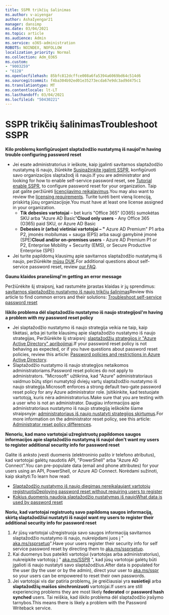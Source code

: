 ```yaml
---
title: SSPR trikčių šalinimas
ms.author: v-aiyengar
author: AshaIyengar21
manager: dansimp
ms.date: 03/04/2021
ms.topic: article
ms.audience: Admin
ms.service: o365-administration
ROBOTS: NOINDEX, NOFOLLOW
localization_priority: Normal
ms.collection: Adm_O365
ms.custom:
- "9003259"
- "6128"
ms.openlocfilehash: 85bfc812dcffce008a6fa5394a6069bd64c514d6
ms.sourcegitcommit: f4ba304b92ed01e35273ecda67e9dc3ad9d475c1
ms.translationtype: MT
ms.contentlocale: lt-LT
ms.lasthandoff: 03/04/2021
ms.locfileid: "50430221"
---
```

# <a name="troubleshoot-sspr"></a><span data-ttu-id="fa1fc-102">SSPR trikčių šalinimas</span><span class="sxs-lookup"><span data-stu-id="fa1fc-102">Troubleshoot SSPR</span></span>

<span data-ttu-id="fa1fc-103">**Kilo problemų konfigūruojant slaptažodžio nustatymą iš naujo**</span><span class="sxs-lookup"><span data-stu-id="fa1fc-103">**I'm having trouble configuring password reset**</span></span>

- <span data-ttu-id="fa1fc-104">Jei esate administratorius ir ieškote, kaip įgalinti savitarnos slaptažodžio nustatymą iš naujo, žiūrėkite [Susipažinkite įgalinti SSPR](https://docs.microsoft.com/azure/active-directory/authentication/tutorial-enable-sspr), konfigūruoti savo organizacijos slaptažodį iš naujo.</span><span class="sxs-lookup"><span data-stu-id="fa1fc-104">If you are administrator and looking for how to enable self-service password reset, see [Tutorial enable SSPR](https://docs.microsoft.com/azure/active-directory/authentication/tutorial-enable-sspr), to configure password reset for your organization.</span></span> <span data-ttu-id="fa1fc-105">Taip pat galite peržiūrėti [licencijavimo reikalavimus](https://docs.microsoft.com/azure/active-directory/authentication/concept-sspr-licensing?WT.mc_id=Portal-Microsoft_Azure_Support).</span><span class="sxs-lookup"><span data-stu-id="fa1fc-105">You may also want to review the [licensing requirements](https://docs.microsoft.com/azure/active-directory/authentication/concept-sspr-licensing?WT.mc_id=Portal-Microsoft_Azure_Support).</span></span> <span data-ttu-id="fa1fc-106">Turite turėti bent vieną licenciją, priskirtą jūsų organizacijoje.</span><span class="sxs-lookup"><span data-stu-id="fa1fc-106">You must have at least one license assigned in your organization.</span></span>
    - <span data-ttu-id="fa1fc-107">**Tik debesies vartotojai** – bet kuris "Office 365" (O365) sumokėtas SKU arba "Azure AD Basic"</span><span class="sxs-lookup"><span data-stu-id="fa1fc-107">**Cloud only users** - Any Office 365 (O365) paid SKU, or Azure AD Basic</span></span>
    - <span data-ttu-id="fa1fc-108">**Debesies ir (arba) vietiniai vartotojai – "** Azure AD Premium" P1 arba P2, įmonės mobilumas + sauga (EPS) arba saugi gamybinė įmonė (SPE)</span><span class="sxs-lookup"><span data-stu-id="fa1fc-108">**Cloud and/or on-premises users** - Azure AD Premium P1 or P2, Enterprise Mobility + Security (EMS), or Secure Productive Enterprise (SPE)</span></span>
- <span data-ttu-id="fa1fc-109">Jei turite papildomų klausimų apie savitarnos slaptažodžio nustatymą iš naujo, peržiūrėkite [mūsų DUK](https://docs.microsoft.com/azure/active-directory/authentication/active-directory-passwords-faq?WT.mc_id=Portal-Microsoft_Azure_Support).</span><span class="sxs-lookup"><span data-stu-id="fa1fc-109">For additional questions about self-service password reset, review [our FAQ](https://docs.microsoft.com/azure/active-directory/authentication/active-directory-passwords-faq?WT.mc_id=Portal-Microsoft_Azure_Support).</span></span>

<span data-ttu-id="fa1fc-110">**Gaunu klaidos pranešimą**</span><span class="sxs-lookup"><span data-stu-id="fa1fc-110">**I'm getting an error message**</span></span>

<span data-ttu-id="fa1fc-111">Peržiūrėkite šį straipsnį, kad rastumėte įprastas klaidas ir jų sprendimus: [savitarnos slaptažodžio nustatymo iš naujo trikčių šalinimas](https://docs.microsoft.com/azure/active-directory/authentication/active-directory-passwords-troubleshoot?WT.mc_id=Portal-Microsoft_Azure_Support)</span><span class="sxs-lookup"><span data-stu-id="fa1fc-111">Review this article to find common errors and their solutions: [Troubleshoot self-service password reset](https://docs.microsoft.com/azure/active-directory/authentication/active-directory-passwords-troubleshoot?WT.mc_id=Portal-Microsoft_Azure_Support)</span></span>

<span data-ttu-id="fa1fc-112">**Iškilo problema dėl slaptažodžio nustatymo iš naujo strategijos**</span><span class="sxs-lookup"><span data-stu-id="fa1fc-112">**I'm having a problem with my password reset policy**</span></span>

- <span data-ttu-id="fa1fc-113">Jei slaptažodžio nustatymo iš naujo strategija veikia ne taip, kaip tikėtasi, arba jei turite klausimų apie slaptažodžio nustatymo iš naujo strategijas, Peržiūrėkite šį straipsnį: [slaptažodžių strategijos ir "Azure Active Directory" apribojimai](https://docs.microsoft.com/azure/active-directory/authentication/concept-sspr-policy?WT.mc_id=Portal-Microsoft_Azure_Support).</span><span class="sxs-lookup"><span data-stu-id="fa1fc-113">If your password reset policy is not behaving as expected, or if you have questions about password reset policies, review this article: [Password policies and restrictions in Azure Active Directory](https://docs.microsoft.com/azure/active-directory/authentication/concept-sspr-policy?WT.mc_id=Portal-Microsoft_Azure_Support).</span></span>
- <span data-ttu-id="fa1fc-114">Slaptažodžio nustatymo iš naujo strategijos netaikomos administratoriams.</span><span class="sxs-lookup"><span data-stu-id="fa1fc-114">Password reset policies do not apply to administrators.</span></span> <span data-ttu-id="fa1fc-115">"Microsoft" užtikrina, kad "Azure" administratoriaus vaidmuo būtų stipri numatytoji dviejų vartų slaptažodžio nustatymo iš naujo strategija.</span><span class="sxs-lookup"><span data-stu-id="fa1fc-115">Microsoft enforces a strong default two-gate password reset policy for any Azure administrator role.</span></span> <span data-ttu-id="fa1fc-116">Įsitikinkite, kad testuojate vartotoją, kuris nėra administratorius.</span><span class="sxs-lookup"><span data-stu-id="fa1fc-116">Make sure that you are testing with a user who is not an administrator.</span></span> <span data-ttu-id="fa1fc-117">Daugiau informacijos apie administratoriaus nustatymo iš naujo strategiją ieškokite šiame straipsnyje: [administratoriaus iš naujo nustatyti strategijos skirtumus](https://docs.microsoft.com/azure/active-directory/authentication/concept-sspr-policy?WT.mc_id=Portal-Microsoft_Azure_Support#administrator-reset-policy-differences).</span><span class="sxs-lookup"><span data-stu-id="fa1fc-117">For more information on the administrator reset policy, see this article: [Administrator reset policy differences](https://docs.microsoft.com/azure/active-directory/authentication/concept-sspr-policy?WT.mc_id=Portal-Microsoft_Azure_Support#administrator-reset-policy-differences).</span></span>

<span data-ttu-id="fa1fc-118">**Nenoriu, kad mano vartotojai užregistruotų papildomos saugos informacijos apie slaptažodžio nustatymą iš naujo**</span><span class="sxs-lookup"><span data-stu-id="fa1fc-118">**I don't want my users to register additional security info for password reset**</span></span>

<span data-ttu-id="fa1fc-119">Galite iš anksto įvesti duomenis (elektroninio pašto ir telefono atributus), kad vartotojai galėtų naudotis API, "PowerShell" arba "Azure AD Connect".</span><span class="sxs-lookup"><span data-stu-id="fa1fc-119">You can pre-populate data (email and phone attributes) for your users using an API, PowerShell, or Azure AD Connect.</span></span> <span data-ttu-id="fa1fc-120">Norėdami sužinoti, kaip skaityti:</span><span class="sxs-lookup"><span data-stu-id="fa1fc-120">To learn how read:</span></span>

- [<span data-ttu-id="fa1fc-121">Slaptažodžio nustatymo iš naujo diegimas nereikalaujant vartotojų registruotis</span><span class="sxs-lookup"><span data-stu-id="fa1fc-121">Deploying password reset without requiring users to register</span></span>](https://docs.microsoft.com/azure/active-directory/active-directory-passwords-data?WT.mc_id=Portal-Microsoft_Azure_Support#set-and-read-authentication-data-using-powershell)
- [<span data-ttu-id="fa1fc-122">Kokius duomenis naudoja slaptažodžio nustatymas iš naujo</span><span class="sxs-lookup"><span data-stu-id="fa1fc-122">What data is used by password reset</span></span>](https://docs.microsoft.com/azure/active-directory/active-directory-passwords-data?WT.mc_id=Portal-Microsoft_Azure_Support)

<span data-ttu-id="fa1fc-123">**Noriu, kad vartotojai registruotų savo papildomą saugos informaciją, skirtą slaptažodžiui nustatyti iš naujo**</span><span class="sxs-lookup"><span data-stu-id="fa1fc-123">**I want my users to register their additional security info for password reset**</span></span>

1. <span data-ttu-id="fa1fc-124">Ar jūsų vartotojai užregistruoja savo saugos informaciją savitarnos slaptažodžio nustatymo iš naujo, nukreipdami juos į " [aka.ms/ssprsetup](https://mysignins.microsoft.com/security-info)".</span><span class="sxs-lookup"><span data-stu-id="fa1fc-124">Have your users register their security info for self service password reset by directing them to [aka.ms/ssprsetup](https://mysignins.microsoft.com/security-info).</span></span>
1. <span data-ttu-id="fa1fc-125">Kai duomenys bus pateikti vartotojui (vartotojas arba administratorius), nukreipkite vartotoją į " [aka.ms/SSPR](https://passwordreset.microsoftonline.com/) ", kad jūsų vartotojai galėtų būti įgalioti iš naujo nustatyti savo slaptažodžius.</span><span class="sxs-lookup"><span data-stu-id="fa1fc-125">After data is populated for the user (by the user or by the admin), direct your user to [aka.ms/sspr](https://passwordreset.microsoftonline.com/) so your users can be empowered to reset their own passwords.</span></span>
1. <span data-ttu-id="fa1fc-126">Jei vartotojai vis dar patiria problemų, jie greičiausiai yra **susietieji** arba **slaptažodžių maišos sinchronizuoti** vartotojai.</span><span class="sxs-lookup"><span data-stu-id="fa1fc-126">If users are still experiencing problems they are most likely **federated** or **password hash synched** users.</span></span> <span data-ttu-id="fa1fc-127">Tai reiškia, kad iškilo problema dėl slaptažodžio įrašymo tarnybos.</span><span class="sxs-lookup"><span data-stu-id="fa1fc-127">This means there is likely a problem with the Password Writeback service.</span></span>